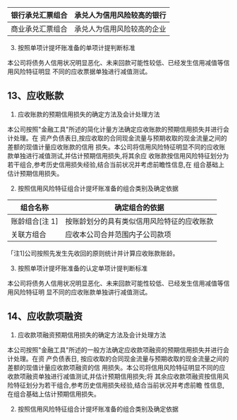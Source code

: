 | 银行承兑汇票组合 | 承兑人为信用风险较高的银行 |
|----------|---------------|
| 商业承兑汇票组合 | 承兑人为信用风险较高的企业 |

3. 按照单项计提坏账准备的单项计提判断标准

本公司将债务人信用状况明显恶化、未来回款可能性较低、已经发生信用减值等信用风险特征明显 不同的应收票据单独进行减值测试。

## 13、应收账款

1. 应收账款的预期信用损失的确定方法及会计处理方法

本公司按照"金融工具"所述的简化计量方法确定应收账款的预期信用损失并进行会计处理。在 资产负债表日,按应收取的合同现金流量与预期收取的现金流量之间的差额的现值计量应收账款的信用 损失。本公司将信用风险特征明显不同的应收账款单独进行减值测试,并估计预期信用损失,将其余应 收账款按信用风险特征划分为若干组合,参考历史信用损失经验,结合当前状况并考虑前瞻性信息,在 组合基础上估计预期信用损失。

2. 按照信用风险特征组合计提坏账准备的组合类别及确定依据

| 组合名称      | 确定组合的依据               |
|-----------|-----------------------|
| 账龄组合[注 1] | 按账龄划分的具有类似信用风险特征的应收账款 |
| 关联方组合     | 应收本公司合并范围内子公司款项       |

「注1]公司按照先发生先收回的原则统计并计算应收账款账龄。

3. 按照单项计提坏账准备的认定单项计提判断标准

本公司将债务人信用状况明显恶化、未来回款可能性较低、已经发生信用减值等信用风险特征明 显不同的应收账款单独讲行减值测试。

## 14、应收款项融资

1. 应收款项融资预期信用损失的确定方法及会计处理方法

本公司按照"金融工具"所述的一般方法确定应收款项融资的预期信用损失并进行会计处理。在资 产负债表日, 按应收取的合同现金流量与预期收取的现金流量之间的差额的现值计量应收款项融资的信 用损失。本公司将信用风险特征明显不同的应收款项融资单独进行减值测试,并估计预期信用损失;将 其余应收款项融资按信用风险特征划分为若干组合,参考历史信用损失经验,结合当前状况并考虑前瞻 性信息, 在组合基础上估计预期信用损失。

2. 按照信用风险特征组合计提坏账准备的组合类别及确定依据